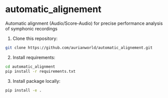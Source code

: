 # automatic_alignement
Automatic alignment (Audio/Score-Audio) for precise performance analysis of symphonic recordings

1. Clone this repository:

```bash
git clone https://github.com/aurianworld/automatic_alignement.git

```

2. Install requirements:

```bash
cd automatic_alignment
pip install -r requirements.txt

```

3. Install package locally:
```bash
pip install -e .
```